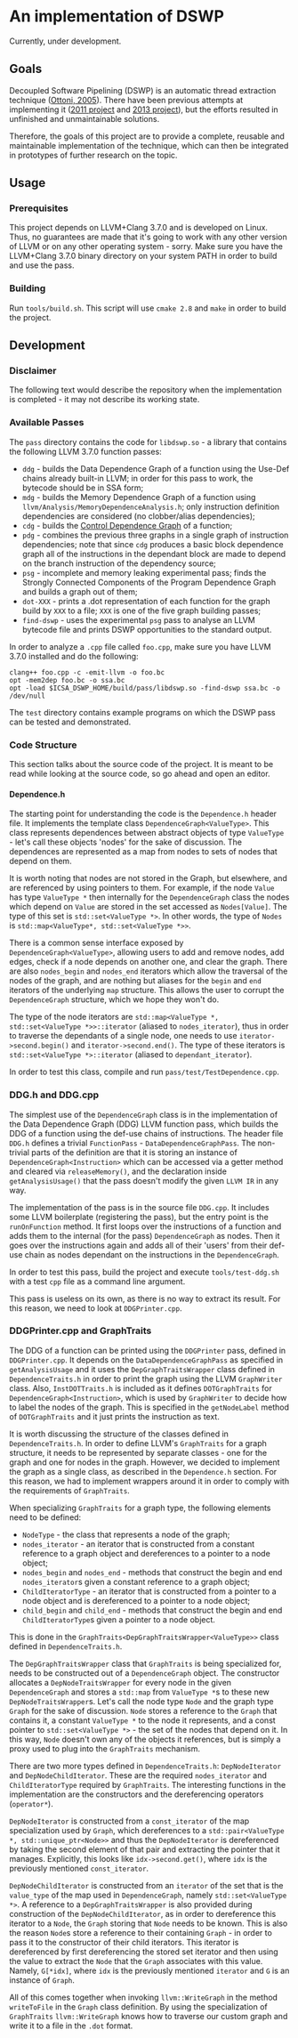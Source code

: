 An implementation of DSWP
=========================

Currently, under development.

Goals
-----

Decoupled Software Pipelining (DSWP) is an automatic thread extraction technique
([Ottoni, 2005][ottoni2005]). There have been previous attempts at implementing
it ([2011 project][2011-dswp-prj] and [2013 project][2013-dswp-prj]), but the
efforts resulted in unfinished and unmaintainable solutions.

Therefore, the goals of this project are to provide a complete, reusable and
maintainable implementation of the technique, which can then be integrated in
prototypes of further research on the topic.

Usage
-----

### Prerequisites

This project depends on LLVM+Clang 3.7.0 and is developed on Linux. Thus, no
guarantees are made that it's going to work with any other version of LLVM or on
any other operating system - sorry. Make sure you have the LLVM+Clang 3.7.0
binary directory on your system PATH in order to build and use the pass.

### Building

Run `tools/build.sh`. This script will use `cmake 2.8` and `make` in order to
build the project.

Development
-----------

### Disclaimer

The following text would describe the repository when the implementation is
completed - it may not describe its working state.

### Available Passes

The `pass` directory contains the code for `libdswp.so` - a library that
contains the following LLVM 3.7.0 function passes:
 * `ddg` - builds the Data Dependence Graph of a function using the Use-Def
   chains already built-in LLVM; in order for this pass to work, the bytecode
   should be in SSA form;
 * `mdg` - builds the Memory Dependence Graph of a function using
   `llvm/Analysis/MemoryDependenceAnalysis.h`; only instruction definition
   dependencies are considered (no clobber/alias dependencies);
 * `cdg` - builds the [Control Dependence Graph][cytron1989] of a function;
 * `pdg` - combines the previous three graphs in a single graph of instruction
   dependencies; note that since `cdg` produces a basic block dependence graph
   all of the instructions in the dependant block are made to depend on the
   branch instruction of the dependency source;
 * `psg` - incomplete and memory leaking experimental pass; finds the Strongly
   Connected Components of the Program Dependence Graph and builds a graph out
   of them;
 * `dot-XXX` - prints a .dot representation of each function for the graph build
   by `XXX` to a file; `XXX` is one of the five graph building passes;
 * `find-dswp` - uses the experimental `psg` pass to analyse an LLVM bytecode
   file and prints DSWP opportunities to the standard output.

In order to analyze a `.cpp` file called `foo.cpp`, make sure you have LLVM
3.7.0 installed and do the following:

```
clang++ foo.cpp -c -emit-llvm -o foo.bc
opt -mem2dep foo.bc -o ssa.bc
opt -load $ICSA_DSWP_HOME/build/pass/libdswp.so -find-dswp ssa.bc -o /dev/null
```

The `test` directory contains example programs on which the DSWP pass can be
tested and demonstrated.

### Code Structure

This section talks about the source code of the project. It is meant to be read
while looking at the source code, so go ahead and open an editor.

#### Dependence.h

The starting point for understanding the code is the `Dependence.h` header file.
It implements the template class `DependenceGraph<ValueType>`. This class
represents dependences between abstract objects of type `ValueType` - let's call
these objects 'nodes' for the sake of discussion. The dependences are
represented as a map from nodes to sets of nodes that depend on them.

It is worth noting that nodes are not stored in the Graph, but elsewhere, and
are referenced by using pointers to them. For example, if the node `Value` has
type `ValueType *` then internally for the `DependenceGraph` class the nodes
which depend on `Value` are stored in the set accessed as `Nodes[Value]`. The
type of this set is `std::set<ValueType *>`. In other words, the type of `Nodes`
is `std::map<ValueType*, std::set<ValueType *>>`.

There is a common sense interface exposed by `DependenceGraph<ValueType>`,
allowing users to add and remove nodes, add edges, check if a node depends on
another one, and clear the graph. There are also `nodes_begin` and `nodes_end`
iterators which allow the traversal of the nodes of the graph, and are nothing
but aliases for the `begin` and `end` iterators of the underlying `map`
structure. This allows the user to corrupt the `DependenceGraph` structure,
which we hope they won't do.

The type of the node iterators are `std::map<ValueType *, std::set<ValueType
*>>::iterator` (aliased to `nodes_iterator`), thus in order to traverse the
dependants of a single node, one needs to use `iterator->second.begin()` and
`iterator->second.end()`. The type of these iterators is `std::set<ValueType
*>::iterator` (aliased to `dependant_iterator`).

In order to test this class, compile and run `pass/test/TestDependence.cpp`.

### DDG.h and DDG.cpp

The simplest use of the `DependenceGraph` class is in the implementation of the
Data Dependence Graph (DDG) LLVM function pass, which builds the DDG of a
function using the def-use chains of instructions. The header file `DDG.h`
defines a trivial `FunctionPass` - `DataDependenceGraphPass`. The non-trivial
parts of the definition are that it is storing an instance of
`DependenceGraph<Instruction>` which can be accessed via a getter method and
cleared via `releaseMemory()`, and the declaration inside `getAnalysisUsage()`
that the pass doesn't modify the given `LLVM IR` in any way.

The implementation of the pass is in the source file `DDG.cpp`. It includes some
LLVM boilerplate (registering the pass), but the entry point is the
`runOnFunction` method. It first loops over the instructions of a function and
adds them to the internal (for the pass) `DependenceGraph` as nodes. Then it
goes over the instructions again and adds all of their 'users' from their
def-use chain as nodes dependant on the instructions in the `DependenceGraph`.

In order to test this pass, build the project and execute `tools/test-ddg.sh`
with a test `cpp` file as a command line argument.

This pass is useless on its own, as there is no way to extract its result. For
this reason, we need to look at `DDGPrinter.cpp`.

### DDGPrinter.cpp and GraphTraits

The DDG of a function can be printed using the `DDGPrinter` pass, defined in
`DDGPrinter.cpp`. It depends on the `DataDependenceGraphPass` as specified in
`getAnalysisUsage` and it uses the `DepGraphTraitsWrapper` class defined in
`DependenceTraits.h` in order to print the graph using the LLVM `GraphWriter`
class. Also, `InstDOTTraits.h` is included as it defines `DOTGraphTraits` for
`DependenceGraph<Instruction>`, which is used by `GraphWriter` to decide how to
label the nodes of the graph. This is specified in the `getNodeLabel` method of
`DOTGraphTraits` and it just prints the instruction as text.

It is worth discussing the structure of the classes defined in
`DependenceTraits.h`. In order to define LLVM's `GraphTraits` for a graph
structure, it needs to be represented by separate classes - one for the graph
and one for nodes in the graph. However, we decided to implement the graph as a
single class, as described in the `Dependence.h` section. For this reason, we
had to implement wrappers around it in order to comply with the requirements of
`GraphTraits`.

When specializing `GraphTraits` for a graph type, the following elements need to
be defined:

 * `NodeType` - the class that represents a node of the graph;
 * `nodes_iterator` - an iterator that is constructed from a constant reference
   to a graph object and dereferences to a pointer to a node object;
 * `nodes_begin` and `nodes_end` - methods that construct the begin and end
   `nodes_iterator`s given a constant reference to a graph object;
 * `ChildIteratorType` - an iterator that is constructed from a pointer to a
   node object and is dereferenced to a pointer to a node object;
 * `child_begin` and `child_end` - methods that construct the begin and end
   `ChildIteratorType`s given a pointer to a node object.

This is done in the `GraphTraits<DepGraphTraitsWrapper<ValueType>>` class
defined in `DependenceTraits.h`.

The `DepGraphTraitsWrapper` class that `GraphTraits` is being specialized for,
needs to be constructed out of a `DependenceGraph` object. The constructor
allocates a `DepNodeTraitsWrapper` for every node in the given
`DependenceGraph` and stores a `std::map` from `ValueType *`s to these new
`DepNodeTraitsWrapper`s. Let's call the node type `Node` and the graph type
`Graph` for the sake of discussion. `Node` stores a reference to the `Graph`
that contains it, a constant `ValueType *` to the node it represents, and a
const pointer to `std::set<ValueType *>` - the set of the nodes that depend on
it. In this way, `Node` doesn't own any of the objects it references, but is
simply a proxy used to plug into the `GraphTraits` mechanism.

There are two more types defined in `DependenceTraits.h`: `DepNodeIterator` and
`DepNodeChildIterator`. These are the required `nodes_iterator` and
`ChildIteratorType` required by `GraphTraits`. The interesting functions in the
implementation are the constructors and the dereferencing operators
(`operator*`).

`DepNodeIterator` is constructed from a `const_iterator` of the map
specialization used by `Graph`, which dereferences to a `std::pair<ValueType *,
std::unique_ptr<Node>>` and thus the `DepNodeIterator` is dereferenced by taking
the second element of that pair and extracting the pointer that it manages.
Explicitly, this looks like `idx->second.get()`, where `idx` is the previously
mentioned `const_iterator`.

`DepNodeChildIterator` is constructed from an `iterator` of the set that is the
`value_type` of the map used in `DependenceGraph`, namely `std::set<ValueType
*>`. A reference to a `DepGraphTraitsWrapper` is also provided during
construction of the `DepNodeChildIterator`, as in order to dereference this
iterator to a `Node`, the `Graph` storing that `Node` needs to be known. This is
also the reason `Node`s store a reference to their containing `Graph` - in order
to pass it to the constructor of their child iterators. This iterator is
dereferenced by first dereferencing the stored set iterator and then using the
value to extract the `Node` that the `Graph` associates with this value. Namely,
`G[*idx]`, where `idx` is the previously mentioned `iterator` and `G` is an
instance of `Graph`.

All of this comes together when invoking `llvm::WriteGraph` in the method
`writeToFile` in the `Graph` class definition. By using the specialization of
`GraphTraits` `llvm::WriteGraph` knows how to traverse our custom graph and
write it to a file in the `.dot` format.

[ottoni2005]: (http://dl.acm.org/citation.cfm?id=1100543)
[2011-dswp-prj]: (http://www.cs.cmu.edu/~fuyaoz/courses/15745/)
[2013-dswp-prj]: (http://www.cs.cmu.edu/~avelingk/compilers/)
[cytron1989]: (http://dl.acm.org/citation.cfm?id=75280)

